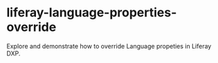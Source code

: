 # liferay-language-properties-override
Explore and demonstrate how to override Language propeties in Liferay DXP.
